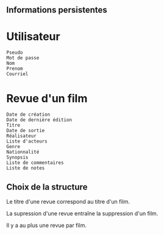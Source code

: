 ## Informations persistentes

# Utilisateur
	Pseudo
	Mot de passe
	Nom
	Prenom
	Courriel

# Revue d'un film
	Date de création
	Date de dernière édition
	Titre
	Date de sortie
	Réalisateur
	Liste d'acteurs
	Genre
	Nationnalité
	Synopsis
	Liste de commentaires
	Liste de notes

## Choix de la structure
Le titre d'une revue correspond au titre d'un film.

La supression d'une revue entraîne la suppression d'un film.


Il y a au plus une revue par film.